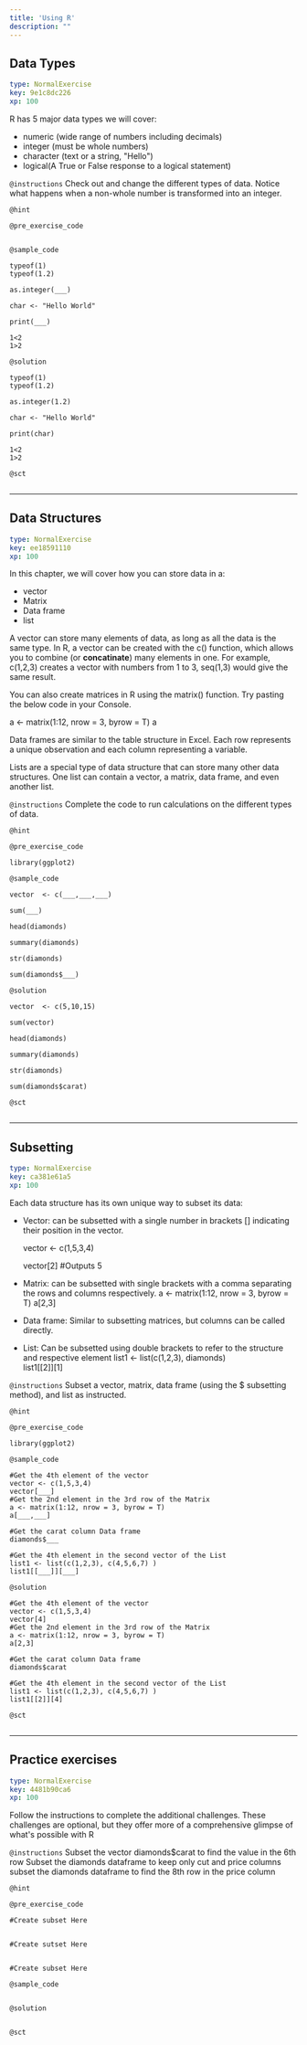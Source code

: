 ```yaml
---
title: 'Using R'
description: ""
---
```


## Data Types

```yaml
type: NormalExercise
key: 9e1c8dc226
xp: 100
```

R has 5 major data types we will cover:

- numeric (wide range of numbers including decimals)
- integer (must be whole numbers)
- character (text or a string, "Hello")
- logical(A True or False response to a logical statement)

`@instructions`
Check out and change the different types of data. Notice what happens when a non-whole number is transformed into an integer.

`@hint`


`@pre_exercise_code`
```{r}

```

`@sample_code`
```{r}
typeof(1)
typeof(1.2)

as.integer(___)

char <- "Hello World"

print(___)

1<2
1>2
```

`@solution`
```{r}
typeof(1)
typeof(1.2)

as.integer(1.2)

char <- "Hello World"

print(char)

1<2
1>2
```

`@sct`
```{r}

```

---

## Data Structures

```yaml
type: NormalExercise
key: ee18591110
xp: 100
```

In this chapter, we will cover how you can store data in a:

- vector
- Matrix
- Data frame
- list

A vector can store many elements of data, as long as all the data is the same type. In R, a vector can be created with the c() function, which allows you to combine (or **concatinate**) many elements in one. For example, c(1,2,3) creates a vector with numbers from 1 to 3, seq(1,3) would give the same result. 

You can also create matrices in R using the matrix() function. Try pasting the below code in your Console.

a <- matrix(1:12, nrow = 3, byrow = T)
a

Data frames are similar to the table structure in Excel. Each row represents a unique observation and each column representing a variable. 

Lists are a special type of data structure that can store many other data structures. One list can contain a vector, a matrix, data frame, and even another list.

`@instructions`
Complete the code to run calculations on the different types of data.

`@hint`


`@pre_exercise_code`
```{r}
library(ggplot2)
```

`@sample_code`
```{r}
vector  <- c(___,___,___)

sum(___)

head(diamonds)

summary(diamonds)

str(diamonds)

sum(diamonds$___)
```

`@solution`
```{r}
vector  <- c(5,10,15)

sum(vector)

head(diamonds)

summary(diamonds)

str(diamonds)

sum(diamonds$carat)

```

`@sct`
```{r}

```

---

## Subsetting

```yaml
type: NormalExercise
key: ca381e61a5
xp: 100
```

Each data structure has its own unique way to subset its data:

- Vector: can be subsetted with a single number in brackets [] indicating their position in the vector. 

  vector <- c(1,5,3,4)

  vector[2] #Outputs 5

- Matrix: can be subsetted with single brackets with a comma separating the rows and columns respectively.
a <- matrix(1:12, nrow = 3, byrow = T)
a[2,3]

- Data frame: Similar to subsetting matrices, but columns can be called directly.


- List: Can be subsetted using double brackets to refer to the structure and respective element
list1 <- list(c(1,2,3), diamonds)  
list1[[2]][1]

`@instructions`
Subset a vector, matrix, data frame (using the $ subsetting method), and list as instructed.

`@hint`


`@pre_exercise_code`
```{r}
library(ggplot2)
```

`@sample_code`
```{r}
#Get the 4th element of the vector
vector <- c(1,5,3,4)
vector[___]
#Get the 2nd element in the 3rd row of the Matrix
a <- matrix(1:12, nrow = 3, byrow = T)
a[___,___]

#Get the carat column Data frame
diamonds$___

#Get the 4th element in the second vector of the List
list1 <- list(c(1,2,3), c(4,5,6,7) )  
list1[[___]][___]

```

`@solution`
```{r}
#Get the 4th element of the vector
vector <- c(1,5,3,4)
vector[4]
#Get the 2nd element in the 3rd row of the Matrix
a <- matrix(1:12, nrow = 3, byrow = T)
a[2,3]

#Get the carat column Data frame
diamonds$carat

#Get the 4th element in the second vector of the List
list1 <- list(c(1,2,3), c(4,5,6,7) )  
list1[[2]][4]

```

`@sct`
```{r}

```

---

## Practice exercises

```yaml
type: NormalExercise
key: 4481b90ca6
xp: 100
```

Follow the instructions to complete the additional challenges. These challenges are optional, but they offer more of a comprehensive glimpse of what's possible with R

`@instructions`
Subset the vector diamonds$carat to find the value in the 6th row
Subset the diamonds dataframe to keep only cut and price columns
subset the diamonds dataframe to find the 8th row in the price column

`@hint`


`@pre_exercise_code`
```{r}
#Create subset Here


#Create sutset Here


#Create subset Here
```

`@sample_code`
```{r}

```

`@solution`
```{r}

```

`@sct`
```{r}

```
